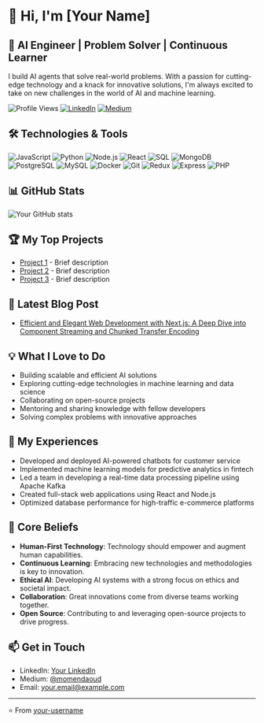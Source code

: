 # 👋 Hi, I'm [Your Name]

## 🚀 AI Engineer | Problem Solver | Continuous Learner

I build AI agents that solve real-world problems. With a passion for cutting-edge technology and a knack for innovative solutions, I'm always excited to take on new challenges in the world of AI and machine learning.

![Profile Views](https://komarev.com/ghpvc/?username=your-github-username&color=brightgreen)
[![LinkedIn](https://img.shields.io/badge/-LinkedIn-blue?style=flat-square&logo=Linkedin&logoColor=white&link=https://www.linkedin.com/in/your-profile/)](https://www.linkedin.com/in/your-profile/)
[![Medium](https://img.shields.io/badge/-Medium-12100E?style=flat-square&logo=Medium&logoColor=white&link=https://medium.com/@momendaoud)](https://medium.com/@momendaoud)

## 🛠️ Technologies & Tools

![JavaScript](https://img.shields.io/badge/-JavaScript-F7DF1E?style=flat-square&logo=javascript&logoColor=black)
![Python](https://img.shields.io/badge/-Python-3776AB?style=flat-square&logo=Python&logoColor=white)
![Node.js](https://img.shields.io/badge/-Node.js-339933?style=flat-square&logo=Node.js&logoColor=white)
![React](https://img.shields.io/badge/-React-61DAFB?style=flat-square&logo=react&logoColor=black)
![SQL](https://img.shields.io/badge/-SQL-4479A1?style=flat-square&logo=MySQL&logoColor=white)
![MongoDB](https://img.shields.io/badge/-MongoDB-47A248?style=flat-square&logo=mongodb&logoColor=white)
![PostgreSQL](https://img.shields.io/badge/-PostgreSQL-336791?style=flat-square&logo=postgresql&logoColor=white)
![MySQL](https://img.shields.io/badge/-MySQL-4479A1?style=flat-square&logo=mysql&logoColor=white)
![Docker](https://img.shields.io/badge/-Docker-2496ED?style=flat-square&logo=docker&logoColor=white)
![Git](https://img.shields.io/badge/-Git-F05032?style=flat-square&logo=git&logoColor=white)
![Redux](https://img.shields.io/badge/-Redux-764ABC?style=flat-square&logo=redux&logoColor=white)
![Express](https://img.shields.io/badge/-Express-000000?style=flat-square&logo=express&logoColor=white)
![PHP](https://img.shields.io/badge/-PHP-777BB4?style=flat-square&logo=php&logoColor=white)

## 📊 GitHub Stats

![Your GitHub stats](https://github-readme-stats.vercel.app/api?username=your-github-username&show_icons=true&theme=radical)

## 🏆 My Top Projects

- [Project 1](https://github.com/your-username/project1) - Brief description
- [Project 2](https://github.com/your-username/project2) - Brief description
- [Project 3](https://github.com/your-username/project3) - Brief description

## 📝 Latest Blog Post

- [Efficient and Elegant Web Development with Next.js: A Deep Dive into Component Streaming and Chunked Transfer Encoding](https://medium.com/@momendaoud/efficient-and-elegant-web-development-with-next-js-6087b3fd86e1)

## 💡 What I Love to Do

- Building scalable and efficient AI solutions
- Exploring cutting-edge technologies in machine learning and data science
- Collaborating on open-source projects
- Mentoring and sharing knowledge with fellow developers
- Solving complex problems with innovative approaches

## 🚀 My Experiences

- Developed and deployed AI-powered chatbots for customer service
- Implemented machine learning models for predictive analytics in fintech
- Led a team in developing a real-time data processing pipeline using Apache Kafka
- Created full-stack web applications using React and Node.js
- Optimized database performance for high-traffic e-commerce platforms

## 🌟 Core Beliefs

- **Human-First Technology**: Technology should empower and augment human capabilities.
- **Continuous Learning**: Embracing new technologies and methodologies is key to innovation.
- **Ethical AI**: Developing AI systems with a strong focus on ethics and societal impact.
- **Collaboration**: Great innovations come from diverse teams working together.
- **Open Source**: Contributing to and leveraging open-source projects to drive progress.

## 📫 Get in Touch

- LinkedIn: [Your LinkedIn](https://www.linkedin.com/in/your-profile/)
- Medium: [@momendaoud](https://medium.com/@momendaoud)
- Email: your.email@example.com

---

⭐️ From [your-username](https://github.com/your-username)

